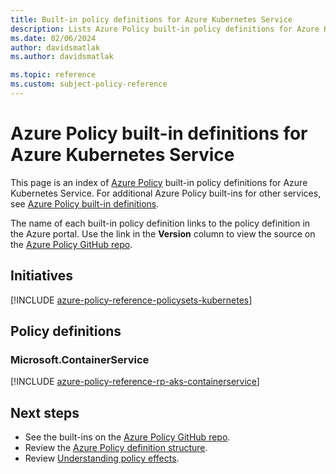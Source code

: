 ```yaml
---
title: Built-in policy definitions for Azure Kubernetes Service
description: Lists Azure Policy built-in policy definitions for Azure Kubernetes Service. These built-in policy definitions provide common approaches to managing your Azure resources.
ms.date: 02/06/2024
author: davidsmatlak
ms.author: davidsmatlak

ms.topic: reference
ms.custom: subject-policy-reference
---
```

# Azure Policy built-in definitions for Azure Kubernetes Service

This page is an index of [Azure Policy](/azure/governance/policy/overview) built-in policy
definitions for Azure Kubernetes Service. For additional Azure Policy built-ins for other services,
see [Azure Policy built-in definitions](/azure/governance/policy/samples/built-in-policies).

The name of each built-in policy definition links to the policy definition in the Azure portal. Use
the link in the **Version** column to view the source on the
[Azure Policy GitHub repo](https://github.com/Azure/azure-policy).

## Initiatives

[!INCLUDE [azure-policy-reference-policysets-kubernetes](~/azure-docs-pr/includes/policy/reference/bycat/policysets-kubernetes.md)]

## Policy definitions

### Microsoft.ContainerService

[!INCLUDE [azure-policy-reference-rp-aks-containerservice](~/azure-docs-pr/includes/policy/reference/byrp/microsoft.containerservice.md)]

## Next steps

- See the built-ins on the [Azure Policy GitHub repo](https://github.com/Azure/azure-policy).
- Review the [Azure Policy definition structure](/azure/governance/policy/concepts/definition-structure).
- Review [Understanding policy effects](/azure/governance/policy/concepts/effects).

